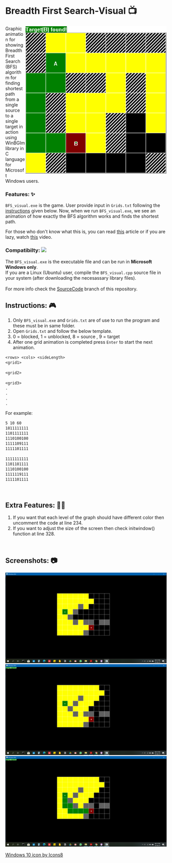 # Breadth First Search-Visual :tv:
<img src="https://github.com/jatin-47/BFS-Visual/blob/main/ScreenShots/title.png" align="right" style="display:inline;" >

Graphic animation for showing Breadth First Search (BFS) algorithm for finding shortest path from a single source to a single target in action using WinBGIm library in C language for Microsoft Windows users.


### Features: :sparkles:
``BFS_visual.exe`` is the game. User provide input in ```Grids.txt``` following the [instructions](https://github.com/jatin-47/BFS-Visual/blob/main/README.md/#instruc) given below. Now, when we run ``BFS_visual.exe``, we see an animation of how exactly the BFS algorithm works and finds the shortest path.<br>

For those who don't know what this is, you can read [this](https://www.freecodecamp.org/news/exploring-the-applications-and-limits-of-breadth-first-search-to-the-shortest-paths-in-a-weighted-1e7b28b3307/) article or if you are lazy, watch [this](https://www.youtube.com/watch?v=oDqjPvD54Ss) video.

### Compatibilty:  <img src="https://img.icons8.com/color/32/000000/windows-10.png">
The ``BFS_visual.exe`` is the executable file and can be run in **Microsoft Windows only**. <br>
If you are a Linux (Ubuntu) user, compile the ``BFS_visual.cpp`` source file in your system (after downloading the necesassary library files). <br> <br>
For more info check the [SourceCode](https://github.com/jatin-47/BFS-Visual/tree/SourceCode) branch of this repository.

<div id="instruc"/>

## Instructions: :video_game:
1. Only ```BFS_visual.exe``` and ```Grids.txt``` are of use to run the program and these must be in same folder.
2. Open ```Grids.txt``` and follow the below template.
3.  0 = blocked, 1 = unblocked, 8 = source , 9 = target 
4. After one grid animation is completed press ```Enter``` to start the next animation.

```
<rows> <cols> <sideLength> 
<grid1>

<grid2>

<grid3>
.
.
.
.
```
For example:
```
5 10 60
1811111111
1101111111
1110100100
1111109111
1111101111

1111111111
1101181111
1110100100
1111119111
1111101111
```
<br>

## Extra Features: :man_technologist:

1. If you want that each level of the graph should have different color then uncomment the code at line 234.
2. If you want to adjust the size of the screen then check initwindow() function at line 328.

<br>
 
## Screenshots: :camera:

<img src="https://github.com/jatin-47/BFS-Visual/blob/main/ScreenShots/ss1.png" alt="SS1" width="800">
<br>

<img src="https://github.com/jatin-47/BFS-Visual/blob/main/ScreenShots/ss2.png" alt="SS2" width="800">
<br>

<img src="https://github.com/jatin-47/BFS-Visual/blob/main/ScreenShots/ss3.png" alt="SS3" width="800">

<a href="https://icons8.com/icon/108792/windows-10">Windows 10 icon by Icons8</a>
